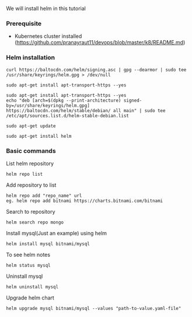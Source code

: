 We will install helm in this tutorial
### Prerequisite
* Kubernetes cluster installed (https://github.com/pranayraut11/devops/blob/master/k8/README.md)

### Helm installation

```
curl https://baltocdn.com/helm/signing.asc | gpg --dearmor | sudo tee /usr/share/keyrings/helm.gpg > /dev/null
```
```
sudo apt-get install apt-transport-https --yes
```
```
sudo apt-get install apt-transport-https --yes
echo "deb [arch=$(dpkg --print-architecture) signed-by=/usr/share/keyrings/helm.gpg] https://baltocdn.com/helm/stable/debian/ all main" | sudo tee /etc/apt/sources.list.d/helm-stable-debian.list
```
```
sudo apt-get update
```
```
sudo apt-get install helm
```

### Basic commands 

List helm repository
```
helm repo list
```
Add repository to list
```
helm repo add "repo_name" url
eg. helm repo add bitnami https://charts.bitnami.com/bitnami
```
Search to repository
```
helm search repo mongo
```
Install mysql(Just an example) using helm
```
helm install mysql bitnami/mysql
```

To see helm notes
```
helm status mysql
```
Uninstall mysql
```
helm uninstall mysql
```
Upgrade helm chart
```
helm upgrade mysql bitnami/mysql --values "path-to-value.yaml-file"
```
